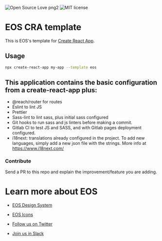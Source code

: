 ![Open Source Love png2](https://badges.frapsoft.com/os/v2/open-source.png?v=103)
![MIT license](http://img.shields.io/badge/license-MIT-brightgreen.svg)

# EOS CRA template

This is EOS's template for [Create React App](https://github.com/facebook/create-react-app).

## Usage

```sh
npx create-react-app my-app --template eos
```

## This application contains the basic configuration from a create-react-app plus:

- @reach/router for routes
- Eslint to lint JS
- Prettier
- Sass-lint to lint sass, plus initial sass configured
- Git hooks to run sass and js linters before making a commit.
- Gitlab CI to test JS and SASS, and with Gitlab pages deployment configured.
- i18next: translations already configured in the project. To add new languages, simply add a new json file with the strings. More info at https://www.i18next.com/

### Contribute

Send a PR to this repo and explain the improvement/feature you are adding.

# Learn more about EOS

- [EOS Design System](https://www.eosdesignsystem.com/)

- [EOS Icons](icons.eosdesignsystem.com/)

- [Follow us on Twitter](https://twitter.com/eosdesignsystem)

- [Join us in Slack](http://slack.eosdesignsystem.com/)
